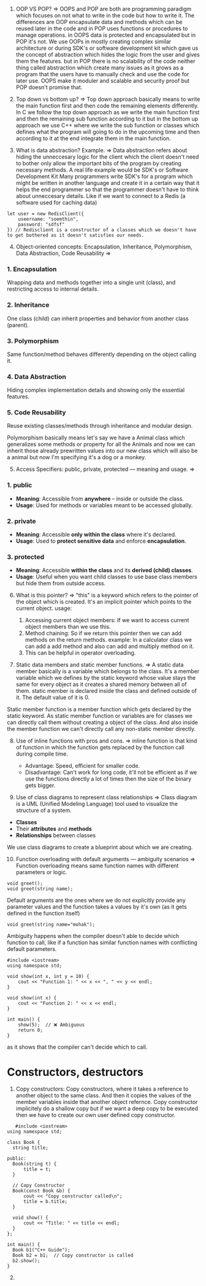 1. OOP VS POP?
=> OOPS and POP are both are programming paradigm which focuses on not what to write in the code but how to write it. The differences are OOP encapsulate data and methods which can be reused later in the code and in POP uses functions or procedures to manage operations. 
in OOPS data is protected and encapsulated but in POP it's not.
We use OOPs in mostly creating complex similar architecture or during SDK's or software development kit which gave us the concept of abstraction which hides the logic from the user and gives them the features. but in POP there is no scalability of the code neither thing called abstraction which create many issues as it grows as a program that the users have to manually check and use the code for later use. OOPS make it moduler and scalable and security proof but POP doesn't promise that.

2. Top down vs bottom up? 
=> Top down approach basically means to write the main function first and then code the remaining elements differently. In C we follow the top down approach as we write the main function first and then the remaining sub function according to it but in the bottom up approach we use C++ where we write the sub function or classes which defines what the program will going to do in the upcoming time and then according to it at the end integrate them in the main function.

3. What is data abstraction? Example.
=> Data abstraction refers about hiding the unneccesary logic for the client which the client doesn't need to bother only allow the important bits of the program by creating necessary methods. 
A real life example would be SDK's or Software Development Kit
Many programmers write SDK's for a program which might be written in another language and create it in a certain way that it helps the end programmer so that the programmer doesn't have to think about unneccesary details. Like if we want to connect to a Redis (a software used for caching data) 
```
let user = new RedisClient({
	useername: "soemthin",
	password: "sdfsf"
}) // Redisclient is a constructor of a classes which we doesn't have to get bothered as it doesn't satisfies our needs.
```

4. Object-oriented concepts: Encapsulation, Inheritance, Polymorphism,
Data Abstraction, Code Reusability
=> 
### 1. **Encapsulation**

Wrapping data and methods together into a single unit (class), and restricting access to internal details.

### 2. **Inheritance**

One class (child) can inherit properties and behavior from another class (parent).

### 3. **Polymorphism**

Same function/method behaves differently depending on the object calling it.

### 4. **Data Abstraction**

Hiding complex implementation details and showing only the essential features.

### 5. **Code Reusability**

Reuse existing classes/methods through inheritance and modular design.

Polymorphism basically means let's say we have a Animal class which generalizes some methods or property for all the Animals and now we can inherit those already prewritten values into our new class which will also be a animal but now I'm specifying it's a dog or a monkey.

5. Access Specifiers: public, private, protected — meaning and usage.
=> 
### 1. **public**
- **Meaning**: Accessible from **anywhere** – inside or outside the class.
- **Usage**: Used for methods or variables meant to be accessed globally.
### 2. **private**
- **Meaning**: Accessible **only within the class** where it's declared.
- **Usage**: Used to **protect sensitive data** and enforce **encapsulation**.
### 3. **protected**
- **Meaning**: Accessible **within the class** and its **derived (child) classes**.
- **Usage**: Useful when you want child classes to use base class members but hide them from outside access.

6. What is this pointer?
=> "this" is a keyword which refers to the pointer of the object which is created. It's an implicit pointer which points to the current object.
usage:
	1.  Accessing current object members: If we want to access current object members than we use this.
	2. Method chaining: So if we return this pointer then we can add methods on the return methods. example: In a calculator class we can add a add method and also can add and multiply method on it. 
	3. This can be helpful in operator overloading.


7. Static data members and static member functions.
=> A static data member basically is a variable which belongs to the class. It's a member variable which we defines by the static keyword whose value stays the same for every object as it creates a shared memory between all of them. static member is declared inside the class and defined outside of it. The default value of it is 0.

Static member function is a member function which gets declared by the static keyword. As static member function or variables are for classes we can directly call them without creating a object of the class. And also inside the member function we can't directly call any non-static member directly. 

8. Use of inline functions with pros and cons.
=> inline function is that kind of function in which the function gets replaced by the function call during compile time.
	- Advantage: Speed, efficient for smaller code.
	- Disadvantage: Can't work for long code, it'll not be efficient as if we use the functions directly a lot of times then the size of the binary gets bigger. 

9. Use of class diagrams to represent class relationships
=> Class diagram is a UML (Unified Modeling Language) tool used to visualize the structure of a system.  
- **Classes** 
- Their **attributes** and **methods** 
- **Relationships** between classes

We use class diagrams to create a blueprint about which we are creating.


10. Function overloading with default arguments — ambiguity scenarios
=> Function overloading means same function names with different parameters or logic. 
```
void greet();
void greet(string name);
```

Default arguments are the ones where we do not explicitly provide any parameter values and the function takes a values by it's own (as it gets defined in the function itself)
```
void greet(string name="mohak");
```

Ambiguity happens when the compiler doesn't able to decide which function to call, like if a function has similar function names with conflicting default parameters.

```
#include <iostream>
using namespace std;

void show(int x, int y = 10) {
    cout << "Function 1: " << x << ", " << y << endl;
}

void show(int x) {
    cout << "Function 2: " << x << endl;
}

int main() {
    show(5);  // ❌ Ambiguous
    return 0;
}
```

as it shows that the compiler can't decide which to call.


# Constructors, destructors

1. Copy constructors: Copy constructors, where it takes a reference to another object to the same class. And then it copies the values of the member variables inside that another object refernce. Copy constructor implicitely do a shallow copy but if we want a deep copy to be executed then we have to create our own user defined copy constructor.
  ```
	 #include <iostream>
using namespace std;

class Book {
    string title;

public:
    Book(string t) {
        title = t;
    }

    // Copy Constructor
    Book(const Book &b) {
        cout << "Copy constructor called\n";
        title = b.title;
    }

    void show() {
        cout << "Title: " << title << endl;
    }
};

int main() {
    Book b1("C++ Guide");
    Book b2 = b1;  // Copy constructor is called
    b2.show();
}
 
```

2. 